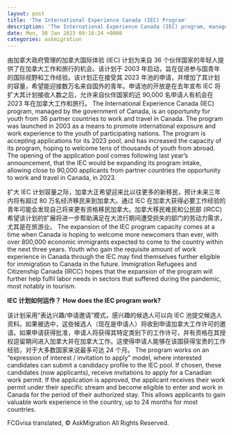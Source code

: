```yaml
---
layout: post
title: 'The International Experience Canada (IEC) Program'
description: 'The International Experience Canada (IEC) program, managed by the government of Canada, is an opportunity...'
date: Mon, 30 Jan 2023 09:16:24 +0000
categories: askmigration
---
```


由加拿大政府管理的加拿大国际体验 (IEC) 计划为来自 36 个伙伴国家的年轻人提供了在加拿大工作和旅行的机会。该计划于 2003 年启动，旨在促进参与国青年的国际视野和工作经验。该计划正在接受其 2023 年池的申请，并增加了其计划的容量，希望能迎接数万名来自国外的青年。申请池的开放是在去年宣布 IEC 将扩大其计划接收人数之后，允许来自伙伴国家的近 90,000 名申请人有机会在 2023 年在加拿大工作和旅行。	The International Experience Canada (IEC) program, managed by the government of Canada, is an opportunity for youth from 36 partner countries to work and travel in Canada. The program was launched in 2003 as a means to promote international exposure and work experience to the youth of participating nations. The program is accepting applications for its 2023 pool, and has increased the capacity of its program, hoping to welcome tens of thousands of youth from abroad. The opening of the application pool comes following last year’s announcement, that the IEC would be expanding its program intake, allowing close to 90,000 applicants from partner countries the opportunity to work and travel in Canada, in 2023.
	
扩大 IEC 计划容量之际，加拿大正希望迎来比以往更多的新移民，预计未来三年内将有超过 80 万名经济移民来到加拿大。通过 IEC 在加拿大获得必要工作经验的青年可能会发现自己将来更有资格移民加拿大。加拿大移民难民和公民部 (IRCC) 希望该计划的扩展将进一步帮助满足在大流行期间遭受损失的部门的劳动力需求，尤其是在旅游业。	The expansion of the IEC program capacity comes at a time when Canada is hoping to welcome more newcomers than ever, with over 800,000 economic immigrants expected to come to the country within the next three years. Youth who gain the requisite amount of work experience in Canada through the IEC may find themselves further eligible for immigration to Canada in the future. Immigration Refugees and Citizenship Canada (IRCC) hopes that the expansion of the program will further help fulfil labor needs in sectors that suffered during the pandemic, most notably in tourism.
	
**IEC 计划如何运作？**	**How does the IEC program work?**
	
该计划采用“表达兴趣/申请邀请”模式，感兴趣的候选人可以向 IEC 池提交候选人资料。如果被选中，这些候选人（现在是申请人）将收到申请加拿大工作许可的邀请。如果申请获得批准，申请人将获得其特定类别下的工作许可，并有资格在其授权逗留期间进入加拿大并在加拿大工作。这使得申请人能够在该国获得宝贵的工作经验，对于大多数国家来说最多可达 24 个月。	The program works on an “expression of interest / invitation to apply” model, where interested candidates can submit a candidacy profile to the IEC pool. If chosen, these candidates (now applicants), receive invitations to apply for a Canadian work permit. If the application is approved, the applicant receives their work permit under their specific stream and become eligible to enter and work in Canada for the period of their authorized stay. This allows applicants to gain valuable work experience in the country, up to 24 months for most countries.
	

FCGvisa translated, © AskMigration All Rights Reserved.
